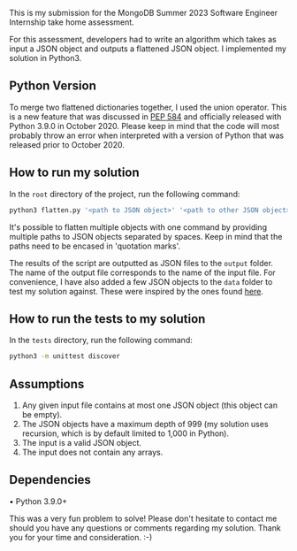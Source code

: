 This is my submission for the  MongoDB Summer 2023 Software Engineer Internship take home assessment.

For this assessment, developers had to write an algorithm which takes as input a JSON object and outputs a flattened JSON object. I implemented my solution in Python3.


## Python Version
To merge two flattened dictionaries together, I used the union operator. This is a new feature that was discussed in [PEP 584](https://peps.python.org/pep-0584/) and officially released with Python 3.9.0 in October 2020. Please keep in mind that the code will most probably throw an error when interpreted with a version of Python that was released prior to October 2020.


## How to run my solution
In the ```root``` directory of the project, run the following command:
``` Bash
python3 flatten.py '<path to JSON object>' '<path to other JSON object>' '<path to other JSON object>'
```

It's possible to flatten multiple objects with one command by providing multiple paths to JSON objects separated by spaces. Keep in mind that the paths need to be encased in 'quotation marks'.

The results of the script are outputted as JSON files to the ```output``` folder. The name of the output file corresponds to the name of the input file. For convenience, I have also added a few JSON objects to the ```data``` folder to test my solution against. These were inspired by the ones found [here](https://opensource.adobe.com/Spry/samples/data_region/JSONDataSetSample.html#Example2).


## How to run the tests to my solution
In the ```tests``` directory, run the following command:
``` Bash
python3 -m unittest discover
```

## Assumptions
1. Any given input file contains at most one JSON object (this object can be empty).
2. The JSON objects have a maximum depth of 999 (my solution uses recursion, which is by default limited to 1,000 in Python).
3. The input is a valid JSON object.
4. The input does not contain any arrays.

## Dependencies
• Python 3.9.0+

This was a very fun problem to solve! Please don't hesitate to contact me should you have any questions or comments regarding my solution. Thank you for your time and consideration. :-)
